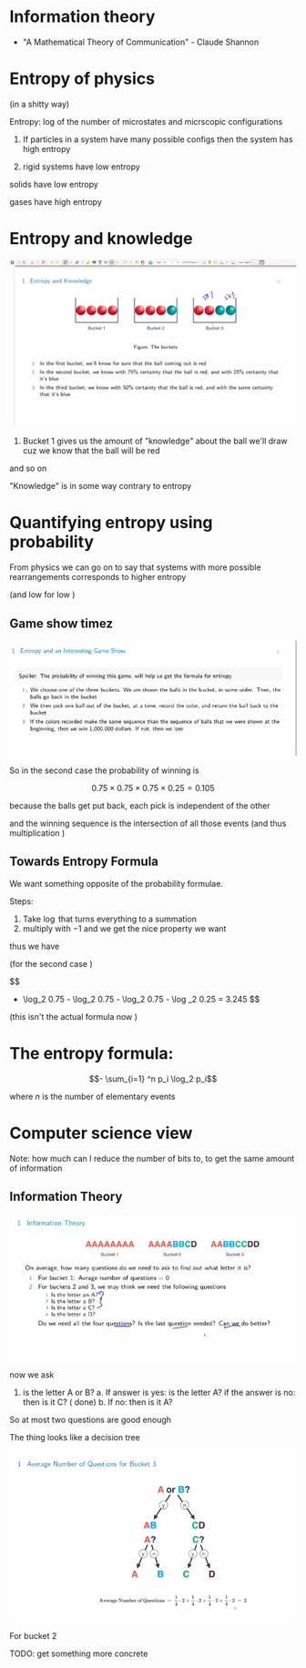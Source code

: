 # Information theory 

- "A Mathematical Theory of Communication" - Claude Shannon


# Entropy of physics 

(in a shitty way)

Entropy: log of the number of microstates and micrscopic configurations 

1. If particles in a system have many possible configs then the system has high entropy 

2. rigid systems have low entropy 

solids have low entropy 

gases have high entropy

# Entropy and knowledge 

![The bucket example](./bucket_example.png)


1. Bucket 1 gives us the amount of "knowledge" about the ball we'll draw cuz we know that the ball will be red 

and so on 

"Knowledge" is in some way contrary to entropy 

# Quantifying entropy using probability 

From physics we can go on to say that systems with more possible rearrangements corresponds to higher entropy 

(and low for low )

## Game show timez

![The rules](./rules.png)



So in the second case the probability of winning is 

$$
0.75 \times 0.75 \times 0.75 \times 0.25 = 0.105
$$

because the balls get put back, each pick is independent of the other 

and the  winning sequence is the intersection of all those events (and thus multiplication )


## Towards Entropy Formula 

We want something opposite of the probability formulae. 



Steps: 

1. Take $\log$ that turns everything to a summation 
2. multiply with $-1$ and we get the nice property we want 

thus we have 

(for the second case )

$$
- \log_2 0.75 - \log_2 0.75 - \log_2 0.75 - \log _2 0.25 = 3.245
$$

(this isn't the actual formula now )



# The entropy formula: 

$$- \sum_{i=1} ^n p_i \log_2 p_i$$ 

where $n$ is the number of elementary events 


# Computer science view 

Note: how much can I reduce the number of bits to, to get the same amount of information 

## Information Theory 


![Can we do better?!?](./do_better.png)

now we ask 

1. is the letter A or B?
    a. If answer is yes: is the letter A? if the answer is no: then is it C? ( done)
    b. If no: then is it A?

So at most two questions are good enough 

The thing looks like a decision tree 

![decision_tree](./decision_tree.png)

For bucket 2


TODO: get something more concrete 

